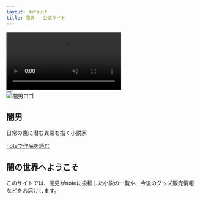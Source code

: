 ```yaml
---
layout: default
title: 闇男 - 公式サイト
---
```


<section class="hero">
  <!-- 動画背景 -->
<div class="video-background">
  <video autoplay muted playsinline webkit-playsinline class="bg-video">
    <source src="{{ '/assets/videos/background.mp4' | relative_url }}" type="video/mp4">
  </video>
  <div class="video-overlay"></div>
  <button class="video-play-button" aria-label="動画を再生"></button>
</div>
  
  <!-- コンテンツ -->
  <div class="hero-content">
    <img src="{{ '/assets/images/logo.png' | relative_url }}" 
         alt="闇男ロゴ" 
         class="hero-logo"
         data-text="闇男">
    <h1>闇男</h1>
    <p>日常の裏に潜む異常を描く小説家</p>
    <a href="https://note.com/yamiotoko" target="_blank" class="note-link">
      noteで作品を読む
    </a>
  </div>
</section>

<section class="about-section">
  <div class="container">
    <h2>闇の世界へようこそ</h2>
    <p>このサイトでは、闇男がnoteに投稿した小説の一覧や、今後のグッズ販売情報などをお届けします。</p>
  </div>
</section>
